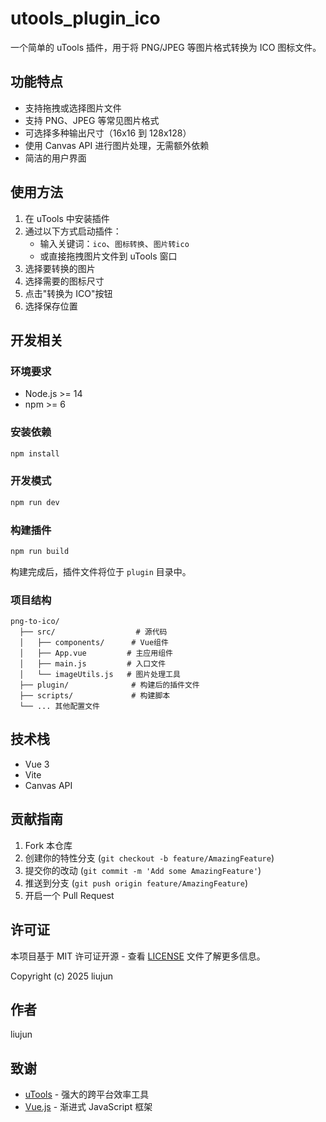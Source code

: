 # utools_plugin_ico

一个简单的 uTools 插件，用于将 PNG/JPEG 等图片格式转换为 ICO 图标文件。

## 功能特点

-   支持拖拽或选择图片文件
-   支持 PNG、JPEG 等常见图片格式
-   可选择多种输出尺寸（16x16 到 128x128）
-   使用 Canvas API 进行图片处理，无需额外依赖
-   简洁的用户界面

## 使用方法

1. 在 uTools 中安装插件
2. 通过以下方式启动插件：
    - 输入关键词：`ico`、`图标转换`、`图片转ico`
    - 或直接拖拽图片文件到 uTools 窗口
3. 选择要转换的图片
4. 选择需要的图标尺寸
5. 点击"转换为 ICO"按钮
6. 选择保存位置

## 开发相关

### 环境要求

-   Node.js >= 14
-   npm >= 6

### 安装依赖

```bash
npm install
```

### 开发模式

```bash
npm run dev
```

### 构建插件

```bash
npm run build
```

构建完成后，插件文件将位于 `plugin` 目录中。

### 项目结构

```
png-to-ico/
  ├── src/                  # 源代码
  │   ├── components/      # Vue组件
  │   ├── App.vue         # 主应用组件
  │   ├── main.js         # 入口文件
  │   └── imageUtils.js   # 图片处理工具
  ├── plugin/              # 构建后的插件文件
  ├── scripts/             # 构建脚本
  └── ... 其他配置文件
```

## 技术栈

-   Vue 3
-   Vite
-   Canvas API

## 贡献指南

1. Fork 本仓库
2. 创建你的特性分支 (`git checkout -b feature/AmazingFeature`)
3. 提交你的改动 (`git commit -m 'Add some AmazingFeature'`)
4. 推送到分支 (`git push origin feature/AmazingFeature`)
5. 开启一个 Pull Request

## 许可证

本项目基于 MIT 许可证开源 - 查看 [LICENSE](LICENSE) 文件了解更多信息。

Copyright (c) 2025 liujun

## 作者

liujun

## 致谢

-   [uTools](https://u.tools/) - 强大的跨平台效率工具
-   [Vue.js](https://vuejs.org/) - 渐进式 JavaScript 框架
